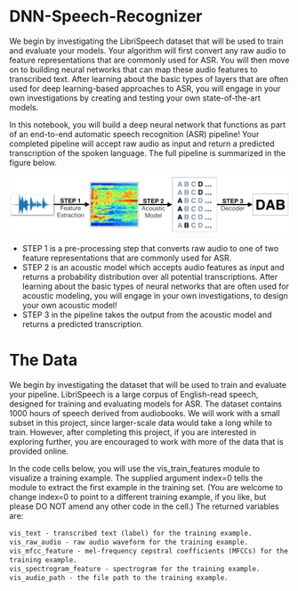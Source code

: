 # DNN-Speech-Recognizer

We begin by investigating the LibriSpeech dataset that will be used to train and evaluate your models. Your algorithm will first convert any raw audio to feature representations that are commonly used for ASR. You will then move on to building neural networks that can map these audio features to transcribed text. After learning about the basic types of layers that are often used for deep learning-based approaches to ASR, you will engage in your own investigations by creating and testing your own state-of-the-art models.

In this notebook, you will build a deep neural network that functions as part of an end-to-end automatic speech recognition (ASR) pipeline! Your completed pipeline will accept raw audio as input and return a predicted transcription of the spoken language. The full pipeline is summarized in the figure below.

![alt text](images/pipeline.png)

* STEP 1 is a pre-processing step that converts raw audio to one of two feature representations that are commonly used for ASR.
* STEP 2 is an acoustic model which accepts audio features as input and returns a probability distribution over all potential transcriptions. After learning about the basic types of neural networks that are often used for acoustic modeling, you will engage in your own investigations, to design your own acoustic model!
* STEP 3 in the pipeline takes the output from the acoustic model and returns a predicted transcription.

# The Data
We begin by investigating the dataset that will be used to train and evaluate your pipeline. LibriSpeech is a large corpus of English-read speech, designed for training and evaluating models for ASR. The dataset contains 1000 hours of speech derived from audiobooks. We will work with a small subset in this project, since larger-scale data would take a long while to train. However, after completing this project, if you are interested in exploring further, you are encouraged to work with more of the data that is provided online.

In the code cells below, you will use the vis_train_features module to visualize a training example. The supplied argument index=0 tells the module to extract the first example in the training set. (You are welcome to change index=0 to point to a different training example, if you like, but please DO NOT amend any other code in the cell.) The returned variables are:

```
vis_text - transcribed text (label) for the training example.
vis_raw_audio - raw audio waveform for the training example.
vis_mfcc_feature - mel-frequency cepstral coefficients (MFCCs) for the training example.
vis_spectrogram_feature - spectrogram for the training example.
vis_audio_path - the file path to the training example.
```
